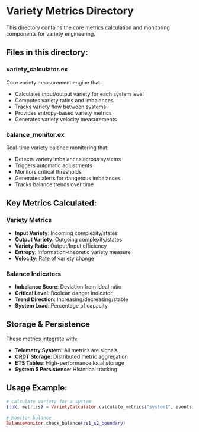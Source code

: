 # Variety Metrics Directory

This directory contains the core metrics calculation and monitoring components for variety engineering.

## Files in this directory:

### variety_calculator.ex
Core variety measurement engine that:
- Calculates input/output variety for each system level
- Computes variety ratios and imbalances
- Tracks variety flow between systems
- Provides entropy-based variety metrics
- Generates variety velocity measurements

### balance_monitor.ex
Real-time variety balance monitoring that:
- Detects variety imbalances across systems
- Triggers automatic adjustments
- Monitors critical thresholds
- Generates alerts for dangerous imbalances
- Tracks balance trends over time

## Key Metrics Calculated:

### Variety Metrics
- **Input Variety**: Incoming complexity/states
- **Output Variety**: Outgoing complexity/states
- **Variety Ratio**: Output/Input efficiency
- **Entropy**: Information-theoretic variety measure
- **Velocity**: Rate of variety change

### Balance Indicators
- **Imbalance Score**: Deviation from ideal ratio
- **Critical Level**: Boolean danger indicator
- **Trend Direction**: Increasing/decreasing/stable
- **System Load**: Percentage of capacity

## Storage & Persistence

These metrics integrate with:
- **Telemetry System**: All metrics are signals
- **CRDT Storage**: Distributed metric aggregation
- **ETS Tables**: High-performance local storage
- **System 5 Persistence**: Historical tracking

## Usage Example:
```elixir
# Calculate variety for a system
{:ok, metrics} = VarietyCalculator.calculate_metrics("system1", events)

# Monitor balance
BalanceMonitor.check_balance(:s1_s2_boundary)
```